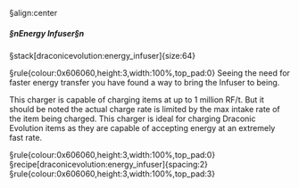 §align:center
##### §nEnergy Infuser§n

§stack[draconicevolution:energy_infuser]{size:64}

§rule{colour:0x606060,height:3,width:100%,top_pad:0}
Seeing the need for faster energy transfer you have found a way to bring the Infuser to being.

This charger is capable of charging items at up to 1 million RF/t.
But it should be noted the actual charge rate is limited by the max intake rate of the item being charged.
This charger is ideal for charging Draconic Evolution items as they are capable of accepting energy at an extremely fast rate.

§rule{colour:0x606060,height:3,width:100%,top_pad:0}
§recipe[draconicevolution:energy_infuser]{spacing:2}
§rule{colour:0x606060,height:3,width:100%,top_pad:3}